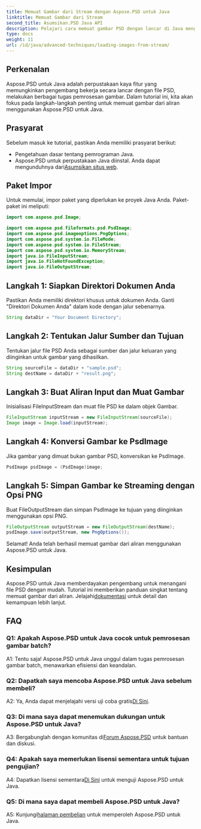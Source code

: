 ```yaml
---
title: Memuat Gambar dari Stream dengan Aspose.PSD untuk Java
linktitle: Memuat Gambar dari Stream
second_title: Asumsikan.PSD Java API
description: Pelajari cara memuat gambar PSD dengan lancar di Java menggunakan Aspose.PSD. Ikuti panduan langkah demi langkah kami untuk pemrosesan gambar yang efisien.
type: docs
weight: 11
url: /id/java/advanced-techniques/loading-images-from-stream/
---
```

## Perkenalan

Aspose.PSD untuk Java adalah perpustakaan kaya fitur yang memungkinkan pengembang bekerja secara lancar dengan file PSD, melakukan berbagai tugas pemrosesan gambar. Dalam tutorial ini, kita akan fokus pada langkah-langkah penting untuk memuat gambar dari aliran menggunakan Aspose.PSD untuk Java.

## Prasyarat

Sebelum masuk ke tutorial, pastikan Anda memiliki prasyarat berikut:

- Pengetahuan dasar tentang pemrograman Java.
-  Aspose.PSD untuk perpustakaan Java diinstal. Anda dapat mengunduhnya dari[Asumsikan situs web](https://releases.aspose.com/psd/java/).

## Paket Impor

Untuk memulai, impor paket yang diperlukan ke proyek Java Anda. Paket-paket ini meliputi:

```java
import com.aspose.psd.Image;

import com.aspose.psd.fileformats.psd.PsdImage;
import com.aspose.psd.imageoptions.PngOptions;
import com.aspose.psd.system.io.FileMode;
import com.aspose.psd.system.io.FileStream;
import com.aspose.psd.system.io.MemoryStream;
import java.io.FileInputStream;
import java.io.FileNotFoundException;
import java.io.FileOutputStream;
```

## Langkah 1: Siapkan Direktori Dokumen Anda

Pastikan Anda memiliki direktori khusus untuk dokumen Anda. Ganti "Direktori Dokumen Anda" dalam kode dengan jalur sebenarnya.

```java
String dataDir = "Your Document Directory";
```

## Langkah 2: Tentukan Jalur Sumber dan Tujuan

Tentukan jalur file PSD Anda sebagai sumber dan jalur keluaran yang diinginkan untuk gambar yang dihasilkan.

```java
String sourceFile = dataDir + "sample.psd";
String destName = dataDir + "result.png";
```

## Langkah 3: Buat Aliran Input dan Muat Gambar

Inisialisasi FileInputStream dan muat file PSD ke dalam objek Gambar.

```java
FileInputStream inputStream = new FileInputStream(sourceFile);
Image image = Image.load(inputStream);
```

## Langkah 4: Konversi Gambar ke PsdImage

Jika gambar yang dimuat bukan gambar PSD, konversikan ke PsdImage.

```java
PsdImage psdImage = (PsdImage)image;
```

## Langkah 5: Simpan Gambar ke Streaming dengan Opsi PNG

Buat FileOutputStream dan simpan PsdImage ke tujuan yang diinginkan menggunakan opsi PNG.

```java
FileOutputStream outputStream = new FileOutputStream(destName);
psdImage.save(outputStream, new PngOptions());
```

Selamat! Anda telah berhasil memuat gambar dari aliran menggunakan Aspose.PSD untuk Java.

## Kesimpulan

Aspose.PSD untuk Java memberdayakan pengembang untuk menangani file PSD dengan mudah. Tutorial ini memberikan panduan singkat tentang memuat gambar dari aliran. Jelajahi[dokumentasi](https://reference.aspose.com/psd/java/) untuk detail dan kemampuan lebih lanjut.

## FAQ

### Q1: Apakah Aspose.PSD untuk Java cocok untuk pemrosesan gambar batch?

A1: Tentu saja! Aspose.PSD untuk Java unggul dalam tugas pemrosesan gambar batch, menawarkan efisiensi dan keandalan.

### Q2: Dapatkah saya mencoba Aspose.PSD untuk Java sebelum membeli?

 A2: Ya, Anda dapat menjelajahi versi uji coba gratis[Di Sini](https://releases.aspose.com/).

### Q3: Di mana saya dapat menemukan dukungan untuk Aspose.PSD untuk Java?

 A3: Bergabunglah dengan komunitas di[Forum Aspose.PSD](https://forum.aspose.com/c/psd/34) untuk bantuan dan diskusi.

### Q4: Apakah saya memerlukan lisensi sementara untuk tujuan pengujian?

 A4: Dapatkan lisensi sementara[Di Sini](https://purchase.aspose.com/temporary-license/) untuk menguji Aspose.PSD untuk Java.

### Q5: Di mana saya dapat membeli Aspose.PSD untuk Java?

 A5: Kunjungi[halaman pembelian](https://purchase.aspose.com/buy) untuk memperoleh Aspose.PSD untuk Java.